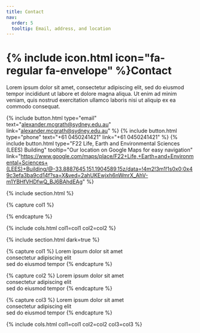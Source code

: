 ```yaml
---
title: Contact
nav:
  order: 5
  tooltip: Email, address, and location
---
```


# {% include icon.html icon="fa-regular fa-envelope" %}Contact

Lorem ipsum dolor sit amet, consectetur adipiscing elit, sed do eiusmod tempor
incididunt ut labore et dolore magna aliqua. Ut enim ad minim veniam, quis
nostrud exercitation ullamco laboris nisi ut aliquip ex ea commodo consequat.

{%
  include button.html
  type="email"
  text="alexander.mcgrath@sydney.edu.au"
  link="alexander.mcgrath@sydney.edu.au"
%}
{%
  include button.html
  type="phone"
  text="+61 0450241421"
  link="+61 0450241421"
%}
{%
  include button.html
  type="F22 Life, Earth and Environmental Sciences (LEES) Building"
  tooltip="Our location on Google Maps for easy navigation"
  link="https://www.google.com/maps/place/F22+Life,+Earth+and+Environmental+Sciences+(LEES)+Building/@-33.8887645,151.1904589,15z/data=!4m2!3m1!1s0x0:0x49c3efa3ba9cd14f?sa=X&ved=2ahUKEwjxh6nWmrX_AhV-m1YBHfVHDfwQ_BJ6BAhdEAg"
%}

{% include section.html %}

{% capture col1 %}


{% endcapture %}

{% include cols.html col1=col1 col2=col2 %}

{% include section.html dark=true %}

{% capture col1 %}
Lorem ipsum dolor sit amet  
consectetur adipiscing elit  
sed do eiusmod tempor
{% endcapture %}

{% capture col2 %}
Lorem ipsum dolor sit amet  
consectetur adipiscing elit  
sed do eiusmod tempor
{% endcapture %}

{% capture col3 %}
Lorem ipsum dolor sit amet  
consectetur adipiscing elit  
sed do eiusmod tempor
{% endcapture %}

{% include cols.html col1=col1 col2=col2 col3=col3 %}
